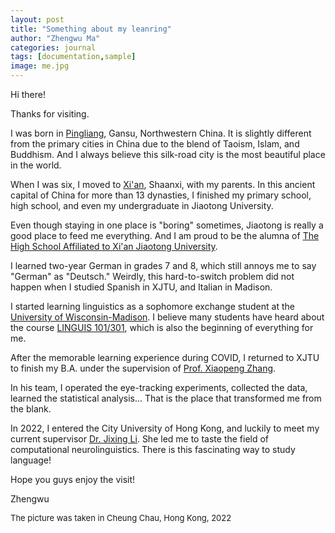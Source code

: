 ```yaml
---
layout: post
title: "Something about my leanring"
author: "Zhengwu Ma"
categories: journal
tags: [documentation,sample]
image: me.jpg
---
```


Hi there! 

Thanks for visiting.

I was born in [Pingliang](https://www.trip.com/travel-guide/destination/pingliang-424/), Gansu, Northwestern China. It is slightly different from the primary cities in China due to the blend of Taoism, Islam, and Buddhism. And I always believe this silk-road city is the most beautiful place in the world. 

When I was six, I moved to [Xi'an](https://en.wikipedia.org/wiki/Xi%27an), Shaanxi, with my parents. In this ancient capital of China for more than 13 dynasties, I finished my primary school, high school, and even my undergraduate in Jiaotong University.  

Even though staying in one place is "boring" sometimes, Jiaotong is really a good place to feed me everything. And I am proud to be the alumna of [The High School Affiliated to Xi'an Jiaotong University](http://www.xajdfz.com.cn/). 

I learned two-year German in grades 7 and 8, which still annoys me to say "German" as "Deutsch." Weirdly, this hard-to-switch problem did not happen when I studied Spanish in XJTU, and Italian in Madison.

I started learning linguistics as a sophomore exchange student at the [University of Wisconsin-Madison](https://www.wisc.edu/). I believe many students have heard about the course [LINGUIS 101/301](https://guide.wisc.edu/courses/linguis/), which is also the beginning of everything for me.  

After the memorable learning experience during COVID, I returned to XJTU to finish my B.A. under the supervision of [Prof. Xiaopeng Zhang](http://gr.xjtu.edu.cn/en/web/zhangxp). 

In his team, I operated the eye-tracking experiments, collected the data, learned the statistical analysis... That is the place that transformed me from the blank.

In 2022, I entered the City University of Hong Kong, and luckily to meet my current supervisor [Dr. Jixing Li](https://jixing-li.github.io/). She led me to taste the field of computational neurolinguistics. There is this fascinating way to study language!

Hope you guys enjoy the visit!

Zhengwu

<font size="2">The picture was taken in Cheung Chau, Hong Kong, 2022</font>